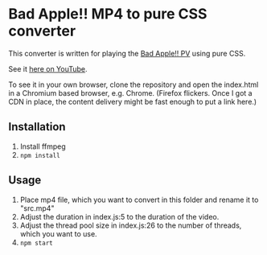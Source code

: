 # Bad Apple!! MP4 to pure CSS converter

This converter is written for playing the [Bad Apple!! PV](https://youtu.be/FtutLA63Cp8) using pure CSS.

See it [here on YouTube](https://youtu.be/pl57fXuotOM).

To see it in your own browser, clone the repository and open the index.html in a Chromium based browser, e.g. Chrome. (Firefox flickers. Once I got a CDN in place, the content delivery might be fast enough to put a link here.)

## Installation

1. Install ffmpeg
2. ```npm install```

## Usage

1. Place mp4 file, which you want to convert in this folder and rename it to "src.mp4"
2. Adjust the duration in index.js:5 to the duration of the video.
3. Adjust the thread pool size in index.js:26 to the number of threads, which you want to use.
4. ```npm start```